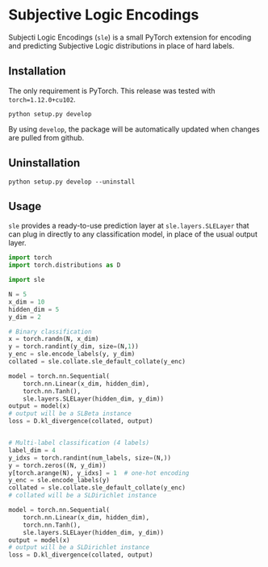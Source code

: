 # Subjective Logic Encodings

Subjecti Logic Encodings (`sle`) is a small PyTorch extension for encoding and predicting Subjective Logic distributions in place of hard labels.

## Installation

The only requirement is PyTorch. This release was tested with `torch=1.12.0+cu102`.

```
python setup.py develop
```

By using `develop`, the package will be automatically updated when changes are pulled from github.


## Uninstallation

```
python setup.py develop --uninstall
```


## Usage

`sle` provides a ready-to-use prediction layer at `sle.layers.SLELayer` that can plug in directly to any classification model, in place of the usual output layer.

```python
import torch
import torch.distributions as D

import sle

N = 5
x_dim = 10
hidden_dim = 5
y_dim = 2

# Binary classification
x = torch.randn(N, x_dim)
y = torch.randint(y_dim, size=(N,1))
y_enc = sle.encode_labels(y, y_dim)
collated = sle.collate.sle_default_collate(y_enc)

model = torch.nn.Sequential(
	torch.nn.Linear(x_dim, hidden_dim),
	torch.nn.Tanh(),
	sle.layers.SLELayer(hidden_dim, y_dim))
output = model(x)
# output will be a SLBeta instance
loss = D.kl_divergence(collated, output)


# Multi-label classification (4 labels)
label_dim = 4
y_idxs = torch.randint(num_labels, size=(N,))
y = torch.zeros((N, y_dim))
y[torch.arange(N), y_idxs] = 1  # one-hot encoding
y_enc = sle.encode_labels(y)
collated = sle.collate.sle_default_collate(y_enc)
# collated will be a SLDirichlet instance

model = torch.nn.Sequential(
	torch.nn.Linear(x_dim, hidden_dim),
	torch.nn.Tanh(),
	sle.layers.SLELayer(hidden_dim, y_dim))
output = model(x)
# output will be a SLDirichlet instance
loss = D.kl_divergence(collated, output)
```
